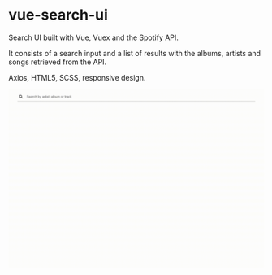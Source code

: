 # vue-search-ui
 
Search UI built with Vue, Vuex and the Spotify API.

It consists of a search input and a list of results with the albums, artists and songs retrieved from the API.

Axios, HTML5, SCSS, responsive design.

![](vue-search-ui.gif)
